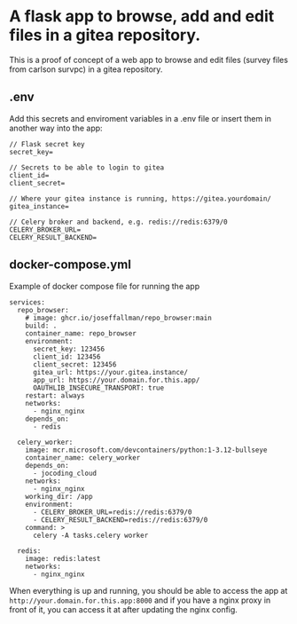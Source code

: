 # A flask app to browse, add and edit files in a gitea repository.
This is a proof of concept of a web app to browse and edit files (survey files from carlson survpc) in a gitea repository.

## .env
Add this secrets and enviroment variables in a .env file or insert them in another way into the app:
```
// Flask secret key
secret_key=

// Secrets to be able to login to gitea
client_id=
client_secret=

// Where your gitea instance is running, https://gitea.yourdomain/
gitea_instance=

// Celery broker and backend, e.g. redis://redis:6379/0
CELERY_BROKER_URL=
CELERY_RESULT_BACKEND=
```

## docker-compose.yml
Example of docker compose file for running the app
```
services:
  repo_browser:
    # image: ghcr.io/joseffallman/repo_browser:main
    build: .
    container_name: repo_browser
    environment:
      secret_key: 123456
      client_id: 123456
      client_secret: 123456
      gitea_url: https://your.gitea.instance/
      app_url: https://your.domain.for.this.app/
      OAUTHLIB_INSECURE_TRANSPORT: true
    restart: always
    networks:
      - nginx_nginx
    depends_on:
      - redis

  celery_worker:
    image: mcr.microsoft.com/devcontainers/python:1-3.12-bullseye
    container_name: celery_worker
    depends_on:
      - jocoding_cloud
    networks:
      - nginx_nginx
    working_dir: /app
    environment:
      - CELERY_BROKER_URL=redis://redis:6379/0
      - CELERY_RESULT_BACKEND=redis://redis:6379/0
    command: >
      celery -A tasks.celery worker

  redis:
    image: redis:latest
    networks:
      - nginx_nginx

```

When everything is up and running, you should be able to access the app at `http://your.domain.for.this.app:8000` and if you have a nginx proxy in front of it, you can access it at after updating the nginx config.